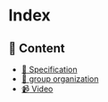 # Index

## :closed_book: Content
  - [:newspaper: Specification](https://github.com/Jarotho/HCI-Project/blob/First-delivery/ProjectLog/Specification.md)
  - [:busts_in_silhouette: group organization]()
  - [:video_camera: Video]()
